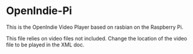 OpenIndie-Pi
============

This is the OpenIndie Video Player based on rasbian on the Raspberry Pi.

This file relies on video files not included. Change the location of the video file to be played in the XML doc.



